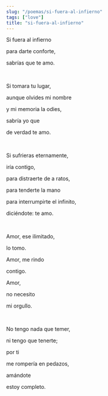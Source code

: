 ```yaml
---
slug: "/poemas/si-fuera-al-infierno"
tags: ["love"]
title: "si-fuera-al-infierno"
---
```

Si fuera al infierno

para darte conforte,

sabrías que te amo.

&nbsp;

Si tomara tu lugar,

aunque olvides mi nombre

y mi memoria la odies,

sabría yo que

de verdad te amo.

&nbsp;

Si sufrieras eternamente,

iría contigo,

para distraerte de a ratos,

para tenderte la mano

para interrumpirte el infinito,

diciéndote: te amo.

&nbsp;

Amor, ese ilimitado,

lo tomo.

Amor, me rindo

contigo.

Amor,

no necesito

mi orgullo.

&nbsp;

No tengo nada que temer,

ni tengo que tenerte;

por ti

me rompería en pedazos,

amándote

estoy completo.